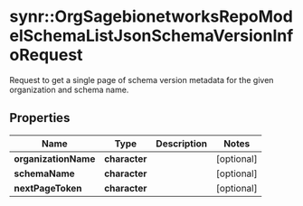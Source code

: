 # synr::OrgSagebionetworksRepoModelSchemaListJsonSchemaVersionInfoRequest

Request to get a single page of schema version metadata for the given organization and schema name.

## Properties
Name | Type | Description | Notes
------------ | ------------- | ------------- | -------------
**organizationName** | **character** |  | [optional] 
**schemaName** | **character** |  | [optional] 
**nextPageToken** | **character** |  | [optional] 


